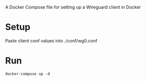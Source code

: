 A Docker Compose file for setting up a Wireguard client in Docker

# Setup

Paste client conf values into ./conf/wg0.conf

# Run

`docker-compose up -d`